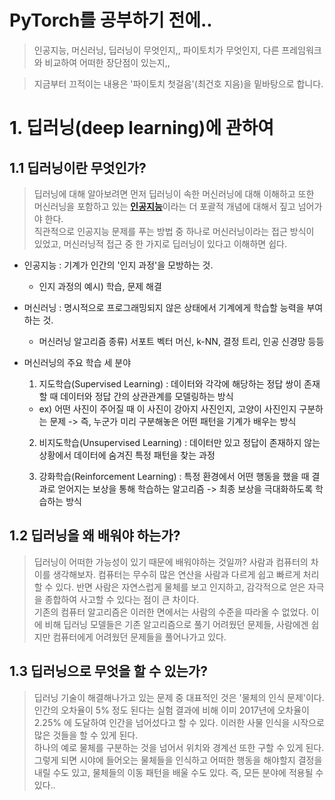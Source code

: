 # PyTorch를 공부하기 전에..
> 인공지능, 머신러닝, 딥러닝이 무엇인지,,
> 파이토치가 무엇인지, 다른 프레임워크와 비교하여 어떠한 장단점이 있는지,,

> 지금부터 끄적이는 내용은 '파이토치 첫걸음'(최건호 지음)을 밑바탕으로 합니다.

# 1. 딥러닝(deep learning)에 관하여
## 1.1 딥러닝이란 무엇인가?
> 딥러닝에 대해 알아보려면 먼저 딥러닝이 속한 머신러닝에 대해 이해하고 또한 머신러닝을 포함하고 있는 [**인공지능**](https://cloud.google.com/learn/what-is-artificial-intelligence?hl=ko)이라는 더 포괄적 개념에 대해서 짚고 넘어가야 한다.  
직관적으로 인공지능 문제를 푸는 방법 중 하나로 머신러닝이라는 접근 방식이 있었고, 머신러닝적 접근 중 한 가지로 딥러닝이 있다고 이해하면 쉽다.
  - 인공지능 : 기계가 인간의 '인지 과정'을 모방하는 것.
    - 인지 과정의 예시) 학습, 문제 해결
  - 머신러닝 : 명시적으로 프로그래밍되지 않은 상태에서 기계에게 학습할 능력을 부여하는 것.
    - 머신러닝 알고리즘 종류) 서포트 벡터 머신, k-NN, 결정 트리, 인공 신경망 등등
  - 머신러닝의 주요 학습 세 분야
    1. 지도학습(Supervised Learning) : 데이터와 각각에 해당하는 정답 쌍이 존재할 때 데이터와 정답 간의 상관관계를 모델링하는 방식  
      - ex) 어떤 사진이 주어질 때 이 사진이 강아지 사진인지, 고양이 사진인지 구분하는 문제 -> 즉, 누군가 미리 구분해놓은 어떤 패턴을 기계가 배우는 방식  

    2. 비지도학습(Unsupervised Learning) : 데이터만 있고 정답이 존재하지 않는 상황에서 데이터에 숨겨진 특정 패턴을 찾는 과정  

    3. 강화학습(Reinforcement Learning) :  특정 환경에서 어떤 행동을 했을 때 결과로 얻어지는 보상을 통해 학습하는 알고리즘 -> 최종 보상을 극대화하도록 학습하는 방식  

## 1.2 딥러닝을 왜 배워야 하는가?
> 딥러닝이 어떠한 가능성이 있기 때문에 배워야하는 것일까? 사람과 컴퓨터의 차이를 생각해보자. 컴퓨터는 무수히 많은 연산을 사람과 다르게 쉽고 빠르게 처리할 수 있다. 반면 사람은 자연스럽게 물체를 보고  인지하고, 감각적으로 얻은 자극을 종합하여 사고할 수 있다는 점이 큰 차이다.  
> 기존의 컴퓨터 알고리즘은 이러한 면에서는 사람의 수준을 따라올 수 없었다. 이에 비해 딥러닝 모델들은 기존 알고리즘으로 풀기 어려웠던 문제들, 사람에겐 쉽지만 컴퓨터에게 어려웠던 문제들을 풀어나가고 있다. 

## 1.3 딥러닝으로 무엇을 할 수 있는가?
> 딥러닝 기술이 해결해나가고 있는 문제 중 대표적인 것은 '물체의 인식 문제'이다. 인간의 오차율이 5% 정도 된다는 실험 결과에 비해 이미 2017년에 오차율이 2.25% 에 도달하여 인간을 넘어섰다고 할 수 있다.
이러한 사물 인식을 시작으로 많은 것들을 할 수 있게 된다.  
> 하나의 예로 물체를 구분하는 것을 넘어서 위치와 경계선 또한 구할 수 있게 된다. 그렇게 되면 시야에 들어오는 물체들을 인식하고 어떠한 행동을 해야할지 결정을 내릴 수도 있고, 물체들의 이동 패턴을 배울 수도 있다. 즉, 모든 분야에 적용될 수 있다..


